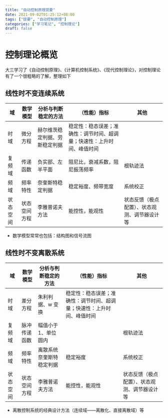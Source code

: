 ```yaml
---
title: "自动控制原理提要"
date: 2021-09-02T01:25:12+08:00
tags: ["提要", "自动控制原理"]
categories: ["学习笔记", "控制理论"]
draft: false
---
```


# 控制理论概览

大三学习了《自动控制原理》、《计算机控制系统》、《现代控制理论》，对控制理论有了一个很粗略的了解，整理如下

## 线性时不变连续系统

| 域       | 数学模型     | 分析与判断稳定的方法           | （性能）指标                                                           | 其他                                          |
| -------- | ------------ | ------------------------------ | ---------------------------------------------------------------------- | --------------------------------------------- |
| 时域     | 微分方程     | 赫尔维茨稳定判据、劳斯稳定判据 | 稳定性：稳态误差；准确性：调节时间、超调量；快速性：上升时间、峰值时间 |                                               |
| 复频域   | 传递函数     | 负实部、左半平面               | 阻尼比，衰减系数，阻尼振荡频率                                         | 根轨迹法                                      |
| 频域     | 频率特性     | 奈奎斯特稳定判据               | 稳定裕度、频带宽度                                                     | 系统校正                                      |
| 状态空间 | 状态空间方程 | 李雅普诺夫方法                 | 能控性，能观性                                                         | 状态反馈（极点配置）、状态观测、调节器设计 等 |

- 数学模型常常也包括：结构图和信号流图

## 线性时不变离散系统

| 域       | 数学模型     | 分析与判断稳定的方法     | （性能）指标                                                           | 其他                                          |
| -------- | ------------ | ------------------------ | ---------------------------------------------------------------------- | --------------------------------------------- |
| 时域     | 差分方程     | 朱利判据、w 变换         | 稳定性：稳态误差；准确性：调节时间、超调量；快速性：上升时间、峰值时间 |                                               |
| 复频域   | 脉冲传递函数 | 幅值小于 1、单位圆内     |                                                                        | 根轨迹法                                      |
| 频域     | 频率特性     | 离散系统奈奎斯特稳定判据 | 稳定裕度                                                               | 系统校正                                      |
| 状态空间 | 状态空间方程 | 李雅普诺夫方法           | 能控性，能观性                                                         | 状态反馈（极点配置）、状态观测、调节器设计 等 |

- 离散控制系统的经典设计方法（连续域——离散化、直接离散域）等

